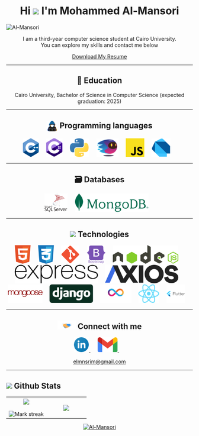 <div align="center">
 
# Hi <img src="https://media.giphy.com/media/hvRJCLFzcasrR4ia7z/giphy.gif" width="35"> I'm Mohammed Al-Mansori

<p align="left"> <img src="https://komarev.com/ghpvc/?username=Al-Mansori&label=Profile%20views&color=0e75b6&style=flat" alt="Al-Mansori" /> </p>
I am a third-year computer science student at Cairo University.<br/>
You can explore my skills and contact me below<br/>

[Download My Resume](https://drive.google.com/file/d/14LcqAWKroKcxvihch8n0rv24gvM-aZhB/view?usp=sharing)

</div>

---

<div align="center">

## 📖 Education

Cairo University, Bachelor of Science in Computer Science (expected graduation: 2025)

</div>

---

<div align="center">

## <picture><img src="https://github.com/0xAbdulKhalid/0xAbdulKhalid/raw/main/assets/mdImages/about_me.gif" width = 30px align="center"></picture> Programming languages

<p>
  <img height="50" src="./icons/programming languages/cpp.svg">&nbsp;&nbsp;&nbsp;&nbsp;
  <img height="50" src="./icons/programming languages/c-sharp.svg">&nbsp;&nbsp;&nbsp;&nbsp;
  <img height="50" src="./icons/programming languages/python.svg">&nbsp;&nbsp;&nbsp;&nbsp;
 <img height="50" src="./icons/programming languages/motoko.png">&nbsp;&nbsp;&nbsp;&nbsp;
  <img height="50" src="./icons/programming languages/javascript.svg">&nbsp;&nbsp;&nbsp;&nbsp;
 <img height="50" src="./icons/programming languages/dart-programming-language-icon.png">&nbsp;&nbsp;&nbsp;&nbsp;
</p>
</div>

---

<div align="center">

## 🗃 Databases

<p>
  <img height="50" src="./icons/databases/sql-server.svg">&nbsp;&nbsp;&nbsp;&nbsp;
  <img height="50" src="./icons/databases/mongoDB.svg">&nbsp;&nbsp;&nbsp;&nbsp;
</p>

</div>

---

<div align="center">

## <img src="https://media2.giphy.com/media/QssGEmpkyEOhBCb7e1/giphy.gif?cid=ecf05e47a0n3gi1bfqntqmob8g9aid1oyj2wr3ds3mg700bl&rid=giphy.gif" width ="25"> Technologies

<p>
  <img height="50" src="./icons/Technologies/html5.svg">&nbsp;&nbsp;&nbsp;&nbsp;
  <img height="50" src="./icons/Technologies/css3.svg">&nbsp;&nbsp;&nbsp;&nbsp;
  <img height="50" src="./icons/Technologies/Git.svg">&nbsp;&nbsp;&nbsp;&nbsp;
  <img height="50" src="./icons/Technologies/bootstrap-plain-wordmark.svg">&nbsp;&nbsp;&nbsp;&nbsp;
  <img height="50" src="./icons/Technologies/nodejs.svg">&nbsp;&nbsp;&nbsp;&nbsp;
  <img height="50" src="./icons/Technologies/expressjs.svg">&nbsp;&nbsp;&nbsp;&nbsp;
  <img height="50" src="./icons/Technologies/Axios.svg">&nbsp;&nbsp;&nbsp;&nbsp;
  <img height="50" src="./icons/Technologies/mongoose.png">&nbsp;&nbsp;&nbsp;&nbsp;
  <img height="50" src="./icons/Technologies/django.svg">&nbsp;&nbsp;&nbsp;&nbsp;
  <img height="50" src="./icons/Technologies/dfinity.png">&nbsp;&nbsp;&nbsp;&nbsp;
  <img height="50" src="./icons/Technologies/react.svg">&nbsp;&nbsp;&nbsp;&nbsp;
  <img height="50" src="./icons/Technologies/flutter-svgrepo-com.svg">&nbsp;&nbsp;&nbsp;&nbsp;
 
</p>

</div>

---

<div align="center">

## <img src="https://github.com/0xAbdulKhalid/0xAbdulKhalid/raw/main/assets/mdImages/handshake.gif" width=50px> Connect with me

<p>
  <a href="https://www.linkedin.com/in/mohammed-al-mansori/">
    <img height="40" src="./icons/contact/linkedin.svg">
  </a>&nbsp;&nbsp;&nbsp;&nbsp;
  <a href="mailto:elmnsrim@gmail.com">
    <img height="40" src="./icons/contact/gmail.svg">
  </a>&nbsp;&nbsp;&nbsp;&nbsp;
</p>


<a href = "mailto: elmnsrim@gmail.com">elmnsrim@gmail.com</a>

</div>

---

## <img src="https://media.giphy.com/media/iY8CRBdQXODJSCERIr/giphy.gif" width="35"><b> Github Stats </b>

<!--- stats & Trophy (start) -->

<p align="center">
 
  <!--- stats (start) -->
<table align="center">
<tr border="none">
<td width="50%" align="center">
  
  <img  align="center"  src="https://github-readme-stats.vercel.app/api?username=Al-Mansori&theme=midnight-purple&show_icons=true&count_private=true&include_all_commits=false" />
  <br></br>
  <img  title="🔥 Get streak stats for your profile at git.io/streak-stats" alt="Mark streak" src="https://github-readme-streak-stats.herokuapp.com/?user=Al-Mansori&theme=midnight-purple&hide_border=false" /> 
</td>

<td width="50%" align="center">

  <img  align="center"  src="https://github-readme-stats.anuraghazra1.vercel.app/api/top-langs/?username=Al-Mansori&theme=midnight-purple&hide_border=false&no-bg=true&no-frame=true&langs_count=10"/>
  
  </td>
</tr>
</table>
<!--- stats (end) -->

<!--- trophy (start) -->
<!--- trophy (end) -->
 

  


<p align="center"> <a href="https://github.com/ryo-ma/github-profile-trophy"><img src="https://github-profile-trophy.vercel.app/?username=Al-Mansori&layout=compact&theme=radical&column=7&row=1&margin-w=15&margin-h=15" alt="Al-Mansori" /></a> </p>
